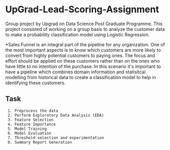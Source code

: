 # UpGrad-Lead-Scoring-Assignment
Group project by Upgrad on Data Science Post Graduate Programme. This project consisted of working on a group basis to analyze the customer data to make a probability classification model using Logistic Regression.

  *Sales Funnel is an integral part of the pipeline for any organization. One of the most important aspects is to know which customers are more likely to convert from highly potential customers to paying ones. The 
   focus and effort should be applied on these customers rather than on the ones who have little to no intention of the purchase. In this scenario it's important to have a pipeline which combines domain information 
   and statisitcal modelling from historical data to create a classification model to help in identifying these customers.

## Task
     1. Preprocess the data
     2. Perform Exploratory Data Analysis (EDA)
     3. Feature Selection
     4. Feature Importance
     5. Model Training
     6. Model Evaluation
     7. Threshold selection and experimentation
     8. Summary Report Generation
